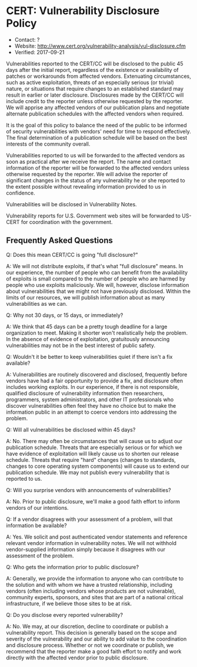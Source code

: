 # CERT: Vulnerability Disclosure Policy

* Contact: ?
* Website: http://www.cert.org/vulnerability-analysis/vul-disclosure.cfm
* Verified: 2017-09-21

Vulnerabilities reported to the CERT/CC will be disclosed to the public 45 days after the initial report, regardless of the existence or availability of patches or workarounds from affected vendors. Extenuating circumstances, such as active exploitation, threats of an especially serious (or trivial) nature, or situations that require changes to an established standard may result in earlier or later disclosure. Disclosures made by the CERT/CC will include credit to the reporter unless otherwise requested by the reporter. We will apprise any affected vendors of our publication plans and negotiate alternate publication schedules with the affected vendors when required.

It is the goal of this policy to balance the need of the public to be informed of security vulnerabilities with vendors' need for time to respond effectively. The final determination of a publication schedule will be based on the best interests of the community overall.

Vulnerabilities reported to us will be forwarded to the affected vendors as soon as practical after we receive the report. The name and contact information of the reporter will be forwarded to the affected vendors unless otherwise requested by the reporter. We will advise the reporter of significant changes in the status of any vulnerability he or she reported to the extent possible without revealing information provided to us in confidence.

Vulnerabilities will be disclosed in Vulnerability Notes.

Vulnerability reports for U.S. Government web sites will be forwarded to US-CERT for coordination with the government.

## Frequently Asked Questions

Q: Does this mean CERT/CC is going "full disclosure?"

A: We will not distribute exploits, if that's what "full disclosure" means. In our experience, the number of people who can benefit from the availability of exploits is small compared to the number of people who are harmed by people who use exploits maliciously. We will, however, disclose information about vulnerabilities that we might not have previously disclosed. Within the limits of our resources, we will publish information about as many vulnerabilities as we can.

Q: Why not 30 days, or 15 days, or immediately?

A: We think that 45 days can be a pretty tough deadline for a large organization to meet. Making it shorter won't realistically help the problem. In the absence of evidence of exploitation, gratuitously announcing vulnerabilities may not be in the best interest of public safety.

Q: Wouldn't it be better to keep vulnerabilities quiet if there isn't a fix available?

A: Vulnerabilities are routinely discovered and disclosed, frequently before vendors have had a fair opportunity to provide a fix, and disclosure often includes working exploits. In our experience, if there is not responsible, qualified disclosure of vulnerability information then researchers, programmers, system administrators, and other IT professionals who discover vulnerabilities often feel they have no choice but to make the information public in an attempt to coerce vendors into addressing the problem.

Q: Will all vulnerabilities be disclosed within 45 days?

A: No. There may often be circumstances that will cause us to adjust our publication schedule. Threats that are especially serious or for which we have evidence of exploitation will likely cause us to shorten our release schedule. Threats that require "hard" changes (changes to standards, changes to core operating system components) will cause us to extend our publication schedule. We may not publish every vulnerability that is reported to us.

Q: Will you surprise vendors with announcements of vulnerabilities?

A: No. Prior to public disclosure, we'll make a good faith effort to inform vendors of our intentions.

Q: If a vendor disagrees with your assessment of a problem, will that information be available?

A: Yes. We solicit and post authenticated vendor statements and reference relevant vendor information in vulnerability notes. We will not withhold vendor-supplied information simply because it disagrees with our assessment of the problem.

Q: Who gets the information prior to public disclosure?

A: Generally, we provide the information to anyone who can contribute to the solution and with whom we have a trusted relationship, including vendors (often including vendors whose products are not vulnerable), community experts, sponsors, and sites that are part of a national critical infrastructure, if we believe those sites to be at risk.

Q: Do you disclose every reported vulnerability?

A: No. We may, at our discretion, decline to coordinate or publish a vulnerability report. This decision is generally based on the scope and severity of the vulnerability and our ability to add value to the coordination and disclosure process. Whether or not we coordinate or publish, we recommend that the reporter make a good faith effort to notify and work directly with the affected vendor prior to public disclosure.
